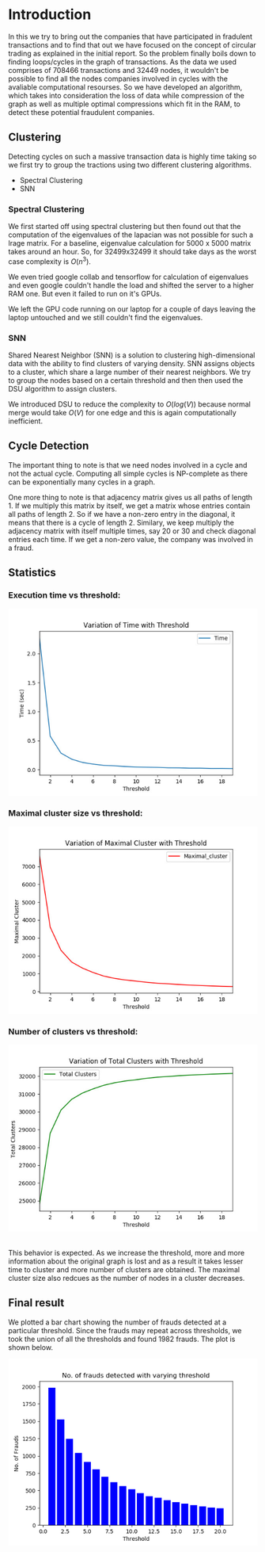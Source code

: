 # Introduction

In this we try to bring out the companies that have participated in fradulent transactions and to find that out we have focused on the concept of circular trading as explained in the initial report. So the problem finally boils down to finding loops/cycles in the graph of transactions. As the data we used comprises of 708466 transactions and 32449 nodes, it wouldn't be possible to find all the nodes companies involved in cycles with the avaliable computational resourses. So we have developed an algorithm, which takes into consideration the loss of data while compression of the graph as well as multiple optimal compressions which fit in the RAM, to detect these potential fraudulent companies.

## Clustering

Detecting cycles on such a massive transaction data is highly time taking so we first try to group the tractions using two different clustering algorithms.
* Spectral Clustering
* SNN

### Spectral Clustering

We first started off using spectral clustering but then found out that the computation of the eigenvalues of the lapacian was not possible for such a lrage matrix. For a baseline, eigenvalue calculation for 5000 x 5000 matrix takes around an hour. So, for 32499x32499 it should take days as the worst case complexity is $O(n^3)$.
<br>

We even tried google collab and tensorflow for calculation of eigenvalues and even google couldn't handle the load and shifted the server to a higher RAM one. But even it failed to run on it's GPUs.
<br>

We left the GPU code running on our laptop for a couple of days leaving the laptop untouched and we still couldn't find the eigenvalues.


### SNN

Shared Nearest Neighbor (SNN) is a solution to clustering high-dimensional data with the ability to find clusters of varying density. SNN assigns objects to a cluster, which share a large number of their nearest neighbors. We try to group the nodes based on a certain threshold and then then used the DSU algorithm to assign clusters.
<br>

We introduced DSU to reduce the complexity to $O(log(V))$ because normal merge would take $O(V)$ for one edge and this is again computationally inefficient.
<br>

## Cycle Detection 

The important thing to note is that we need nodes involved in a cycle and not the actual cycle. Computing all simple cycles is NP-complete as there can be exponentially many cycles in a graph. 
<br>

One more thing to note is that adjacency matrix gives us all paths of length 1. If we multiply this matrix by itself, we get a matrix whose entries contain all paths of length 2. So if we have a non-zero entry in the diagonal, it means that there is a cycle of length 2. Similary, we keep multiply the adjacency matrix with itself multiple times, say 20 or 30 and check diagonal entries each time. If we get a non-zero value, the company was involved in a fraud.

## Statistics

### Execution time vs threshold:
![](./images/time.jpeg)
<br>

### Maximal cluster size vs threshold:
![](./images/maximal.jpeg)

### Number of clusters vs threshold:
![](./images/total.jpeg)
<br>
<br>

This behavior is expected. As we increase the threshold, more and more information about the original graph is lost and as a result it takes lesser time to cluster and more number of clusters are obtained. The maximal cluster size also redcues as the number of nodes in a cluster decreases.  

## Final result

We plotted a bar chart showing the number of frauds detected at a particular threshold. Since the frauds may repeat across thresholds, we took the union of all the thresholds and found 1982 frauds. The plot is shown below.

![](./images/frauds.png)
